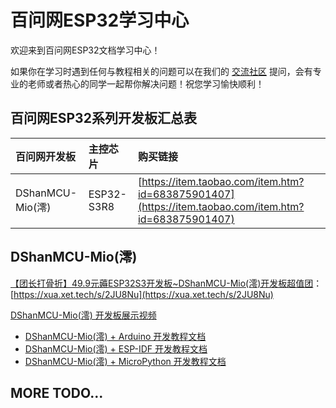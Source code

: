 # 百问网ESP32学习中心

欢迎来到百问网ESP32文档学习中心！

如果你在学习时遇到任何与教程相关的问题可以在我们的 [交流社区](https://forums.100ask.net/) 提问，会有专业的老师或者热心的同学一起帮你解决问题！祝您学习愉快顺利！

## 百问网ESP32系列开发板汇总表

| 百问网开发板 | 主控芯片 | 购买链接 |
| :--- | :--- | :--- |
| DShanMCU-Mio(澪) | ESP32-S3R8 | [https://item.taobao.com/item.htm?id=683875901407](https://item.taobao.com/item.htm?id=683875901407)


## DShanMCU-Mio(澪)

[【团长打骨折】49.9元薅ESP32S3开发板~DShanMCU-Mio(澪)开发板超值团](https://xua.xet.tech/s/2JU8Nu)：[https://xua.xet.tech/s/2JU8Nu](https://xua.xet.tech/s/2JU8Nu)

[DShanMCU-Mio(澪) 开发板展示视频](https://www.bilibili.com/video/BV1Va411g7aY)

- [DShanMCU-Mio(澪) + Arduino 开发教程文档](DShanMCU-Mio/Arduino/chapter1-1.md)
- [DShanMCU-Mio(澪) + ESP-IDF 开发教程文档](DShanMCU-Mio/ESP-IDF/chapter1-1.md)
- [DShanMCU-Mio(澪) + MicroPython 开发教程文档](DShanMCU-Mio/MicroPython/chapter1-1.md)

## MORE TODO...
